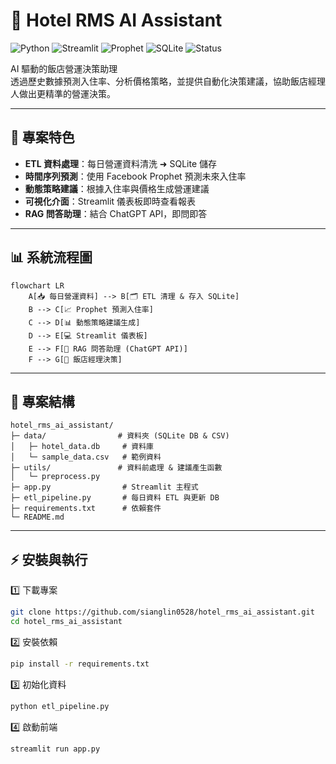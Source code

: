 # 🏨 Hotel RMS AI Assistant

![Python](https://img.shields.io/badge/Python-3.10+-blue?logo=python)
![Streamlit](https://img.shields.io/badge/Streamlit-Framework-red?logo=streamlit)
![Prophet](https://img.shields.io/badge/Facebook-Prophet-green)
![SQLite](https://img.shields.io/badge/Database-SQLite-lightgrey?logo=sqlite)
![Status](https://img.shields.io/badge/Status-Prototype-yellow)

AI 驅動的飯店營運決策助理  
透過歷史數據預測入住率、分析價格策略，並提供自動化決策建議，協助飯店經理人做出更精準的營運決策。

---

## 🌟 專案特色
- **ETL 資料處理**：每日營運資料清洗 ➜ SQLite 儲存  
- **時間序列預測**：使用 Facebook Prophet 預測未來入住率  
- **動態策略建議**：根據入住率與價格生成營運建議  
- **可視化介面**：Streamlit 儀表板即時查看報表  
- **RAG 問答助理**：結合 ChatGPT API，即問即答  

---

## 📊 系統流程圖

```mermaid
flowchart LR
    A[📥 每日營運資料] --> B[🗂 ETL 清理 & 存入 SQLite]
    B --> C[📈 Prophet 預測入住率]
    C --> D[📊 動態策略建議生成]
    D --> E[💻 Streamlit 儀表板]
    E --> F[🤖 RAG 問答助理 (ChatGPT API)]
    F --> G[🏨 飯店經理決策]
```

---

## 📂 專案結構

```
hotel_rms_ai_assistant/
├─ data/                # 資料夾 (SQLite DB & CSV)
│   ├─ hotel_data.db     # 資料庫
│   └─ sample_data.csv   # 範例資料
├─ utils/               # 資料前處理 & 建議產生函數
│   └─ preprocess.py
├─ app.py                # Streamlit 主程式
├─ etl_pipeline.py       # 每日資料 ETL 與更新 DB
├─ requirements.txt      # 依賴套件
└─ README.md
```

---

## ⚡ 安裝與執行

1️⃣ 下載專案
```bash
git clone https://github.com/sianglin0528/hotel_rms_ai_assistant.git
cd hotel_rms_ai_assistant
```

2️⃣ 安裝依賴
```bash
pip install -r requirements.txt
```

3️⃣ 初始化資料
```bash
python etl_pipeline.py
```

4️⃣ 啟動前端
```bash
streamlit run app.py
```
